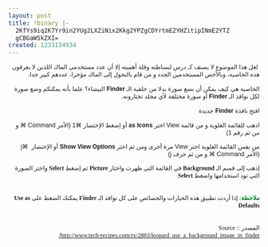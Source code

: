```yaml
---
layout: post
title: !binary |-
  2KfYs9iq2K7Yr9in2YUg2LXZiNix2Kkg2YPZgCDYrtmE2YHZitipINmE2YTZ
  gCBGaW5kZXI=
created: 1233134934
---
```

<p dir="rtl" style="margin: 0.0px 0.0px 0.0px 0.0px; text-align: right; font: 12.0px Geeza Pro"><span style="font: 12.0px Arial">&nbsp;</span>لعل<span style="font: 12.0px Arial"> </span>هذا<span style="font: 12.0px Arial"> </span>الموضوع<span style="font: 12.0px Arial"> </span>لا<span style="font: 12.0px Arial"> </span>يصنف<span style="font: 12.0px Arial"> </span>كـ<span style="font: 12.0px Arial"> </span>درس<span style="font: 12.0px Arial"> </span>لبساطته<span style="font: 12.0px Arial"> </span>وقلة<span style="font: 12.0px Arial"> </span>أهميته<span style="font: 12.0px Arial"> </span>إلا<span style="font: 12.0px Arial"> </span>أن<span style="font: 12.0px Arial"> </span>عدد<span style="font: 12.0px Arial"> </span>مستخدمي<span style="font: 12.0px Arial"> </span>الماك<span style="font: 12.0px Arial"> </span>اللذين<span style="font: 12.0px Arial"> </span>لا<span style="font: 12.0px Arial"> </span>يعرفون<span style="font: 12.0px Arial"> </span>هذه<span style="font: 12.0px Arial"> </span>الخاصية،<span style="font: 12.0px Arial"> </span>وبالأخص<span style="font: 12.0px Arial"> </span>المستخدمين<span style="font: 12.0px Arial"> </span>الجدد<span style="font: 12.0px Arial"> </span>و<span style="font: 12.0px Arial"> </span>من<span style="font: 12.0px Arial"> </span>قام<span style="font: 12.0px Arial"> </span>بالتحول<span style="font: 12.0px Arial"> </span>إلى<span style="font: 12.0px Arial"> </span>الماك<span style="font: 12.0px Arial"> </span>مؤخرا،<span style="font: 12.0px Arial"> </span>عددهم<span style="font: 12.0px Arial"> </span>كبير<span style="font: 12.0px Arial"> </span>جدا<span style="font: 12.0px Arial">.</span></p>
<p dir="rtl" style="margin: 0.0px 0.0px 0.0px 0.0px; text-align: right; font: 12.0px Arial; min-height: 14.0px">&nbsp;</p>
<p dir="rtl" style="margin: 0.0px 0.0px 0.0px 0.0px; text-align: right; font: 12.0px Geeza Pro">الخاصية<span style="font: 12.0px Arial"> </span>هي<span style="font: 12.0px Arial"> </span>كيف<span style="font: 12.0px Arial"> </span>يمكن<span style="font: 12.0px Arial"> </span>أن<span style="font: 12.0px Arial"> </span>نضع<span style="font: 12.0px Arial"> </span>صورة<span style="font: 12.0px Arial"> </span>بدلا<span style="font: 12.0px Arial"> </span>من<span style="font: 12.0px Arial"> </span>خلفية<span style="font: 12.0px Arial"> </span>الـ<span style="font: 12.0px Arial"> <b>Finder</b> </span>البيضاء؟<span style="font: 12.0px Arial"> </span>علما<span style="font: 12.0px Arial"> </span>بأنه<span style="font: 12.0px Arial"> </span>يمكنكم<span style="font: 12.0px Arial"> </span>وضع<span style="font: 12.0px Arial"> </span>صورة<span style="font: 12.0px Arial"> </span>لكل<span style="font: 12.0px Arial"> </span>نوافذ<span style="font: 12.0px Arial"> </span>الـ<span style="font: 12.0px Arial"> <b>Finder</b> </span>أو<span style="font: 12.0px Arial"> </span>صورة<span style="font: 12.0px Arial"> </span>مختلفة<span style="font: 12.0px Arial"> </span>لأي<span style="font: 12.0px Arial"> </span>مجلد<span style="font: 12.0px Arial"> </span>تختارونه<span style="font: 12.0px Arial">.</span></p>
<p dir="rtl" style="margin: 0.0px 0.0px 0.0px 0.0px; text-align: right; font: 12.0px Arial; min-height: 14.0px">&nbsp;</p>
<p dir="rtl" style="margin: 0.0px 0.0px 0.0px 0.0px; text-align: right; font: 12.0px Geeza Pro">افتح<span style="font: 12.0px Arial"> </span>نافذة<span style="font: 12.0px Arial"> <b>Finder</b> </span>جديدة</p>
<p dir="rtl" style="margin: 0.0px 0.0px 0.0px 0.0px; text-align: right; font: 12.0px Arial; min-height: 14.0px">&nbsp;</p>
<p dir="rtl" style="margin: 0.0px 0.0px 0.0px 0.0px; text-align: right; font: 12.0px Geeza Pro">اذهب<span style="font: 12.0px Arial"> </span>للقائمة<span style="font: 12.0px Arial"> </span>العلوية<span style="font: 12.0px Arial"> </span>و<span style="font: 12.0px Arial"> </span>من<span style="font: 12.0px Arial"> </span>قائمة<span style="font: 12.0px Arial"> View </span>اختر<span style="font: 12.0px Arial"> <b>as Icons</b> </span>أو<span style="font: 12.0px Arial"> </span>إضغط<span style="font: 12.0px Arial"> </span>الإختصار<span style="font: 12.0px Arial"> </span><span style="font: 12.0px Lucida Grande">⌘</span><span style="font: 12.0px Arial">1 (الأمر Command&nbsp;⌘ و من ثم رقم 1)<br />
&nbsp;</span></p>
<p dir="rtl" style="margin: 0.0px 0.0px 0.0px 0.0px; text-align: right; font: 12.0px Geeza Pro">من<span style="font: 12.0px Arial"> </span>نفس<span style="font: 12.0px Arial"> </span>القائمة<span style="font: 12.0px Arial"> </span>العلوية<span style="font: 12.0px Arial"> </span>اختر<span style="font: 12.0px Arial"> View </span>مرة<span style="font: 12.0px Arial"> </span>أخرى<span style="font: 12.0px Arial"> </span>ومن<span style="font: 12.0px Arial"> </span>ثم<span style="font: 12.0px Arial"> </span>اختر<span style="font: 12.0px Arial"> <b>Show View Options</b> </span>أو<span style="font: 12.0px Arial"> </span>الإختصار<span style="font: 12.0px Arial"> &nbsp;</span><span style="font: 12.0px Lucida Grande">⌘</span><span style="font: 12.0px Arial">j (الأمر Command&nbsp;⌘ و من ثم حرف j)</span></p>
<p dir="rtl" style="margin: 0.0px 0.0px 0.0px 0.0px; text-align: right; font: 12.0px Arial; min-height: 14.0px">&nbsp;</p>
<p dir="rtl" style="margin: 0.0px 0.0px 0.0px 0.0px; text-align: right; font: 12.0px Geeza Pro">إذهب إلى قسم الـ <span style="font: 12.0px Lucida Grande"><b>Background</b></span> في القائمة التي ظهرت واختار <span style="font: 12.0px Lucida Grande"><b>Picture</b></span> ثم إضغط <span style="font: 12.0px Lucida Grande"><b>Select</b></span> واختر الصورة التي تود استخدامها واضغط <span style="font: 12.0px Lucida Grande"><b>Select</b></span></p>
<p dir="rtl" style="margin: 0.0px 0.0px 0.0px 0.0px; text-align: right; font: 12.0px Geeza Pro; min-height: 15.0px">&nbsp;</p>
<p dir="rtl" style="margin: 0.0px 0.0px 0.0px 0.0px; text-align: right; font: 12.0px Geeza Pro; min-height: 15.0px">&nbsp;</p>
<p dir="rtl" style="margin: 0.0px 0.0px 0.0px 0.0px; text-align: right; font: 12.0px Geeza Pro"><span style="color: #008c1b"><b>ملاحظة</b></span><span style="font: 12.0px Lucida Grande">: </span>إذا<span style="font: 12.0px Lucida Grande"> </span>أردت<span style="font: 12.0px Lucida Grande"> </span>تطبيق هذه الخيارات والخصائص على كل نوافذ الـ <span style="font: 12.0px Lucida Grande"><b>Finder</b></span> يمكنك الضغط على <span style="font: 12.0px Lucida Grande"><b>Use</b></span><b> </b><span style="font: 12.0px Lucida Grande"><b>as</b></span><b> </b><span style="font: 12.0px Lucida Grande"><b>Defaults</b></span></p>
<p dir="rtl" style="margin: 0.0px 0.0px 0.0px 0.0px; text-align: right; font: 12.0px Geeza Pro; min-height: 15.0px">&nbsp;</p>
<p dir="rtl" style="margin: 0.0px 0.0px 0.0px 0.0px; text-align: right; font: 12.0px Lucida Grande; min-height: 15.0px">&nbsp;</p>
<p dir="rtl" style="margin: 0.0px 0.0px 0.0px 0.0px; text-align: right; font: 12.0px Lucida Grande"><span style="font: 12.0px Geeza Pro">المصدر</span> :: Source&nbsp;</p>
<p dir="rtl" style="margin: 0.0px 0.0px 0.0px 0.0px; text-align: right; font: 12.0px Lucida Grande"><a href="http://www.tech-recipes.com/rx/2883/leopard_use_a_background_image_in_finder/">http://www.tech-recipes.com/rx/2883/leopard_use_a_background_image_in_finder/<br />
<br />
<br type="_moz" />
</a></p>
<!--break-->
